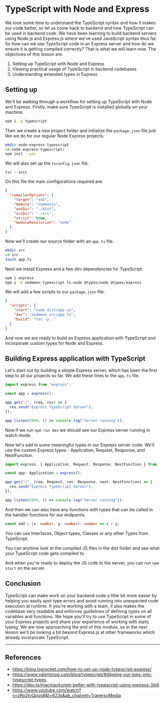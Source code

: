 # TypeScript with Node and Express

We took some time to understand the TypeScript syntax and how it makes our code better, so let us come back to backend and how TypeScript can be used in backend code. We have been learning to build backend servers using Node.js and Express.js where we've used JavaScript syntax thus far. So how can we use TypeScript code in an Express server and how do we ensure it is getting compiled correctly? That is what we will learn now. The objectives of this lesson are:

1. Setting up TypeScript with Node and Express
2. Viewing practical usage of TypeScript in backend codebases
3. Understanding extended types in Express

## Setting up

We'll be walking through a workflow for setting up TypeScript with Node and Express. Firstly, make sure TypeScript is installed globally on your machine.

```bash
npm i -g typescript
```

Then we create a new project folder and initialize the `package.json` file just like we do for our regular Node Express projects.

```bash
mkdir node-express-typescript
cd node-express-typescript/
npm init --yes
```

We will also set up the `tsconfig.json` file.

```
tsc --init
```

On this file the main configurations required are:

```json
{
  "compilerOptions": {
    "target": "es6",
    "module": "commonjs",
    "outDir": "./dist",
    "srcDir": "./src",
    "strict": true,
    "moduleResolution": "node"
  }
}
```

Now we'll create our source folder with an `app.ts` file.

```bash
mkdir src
cd src
touch app.ts
```

Next we install Express and a few dev dependencies for TypeScript.

```bash
npm i express
npm i -D nodemon typescript ts-node @types/node @types/express
```

We will add a few scripts to our `package.json` file.

```json
{
  "scripts": {
    "start": "node dist/app.js",
    "dev": "nodemon src/app.ts",
    "build": "tsc -p ."
  }
}
```

And now we are ready to build an Express application with TypeScript and incorporate custom types for Node and Express.

## Building Express application with TypeScript

Let's start out by building a simple Express server, which has been the first step to all our projects so far. We add these lines to the `app.ts` file.

```js
import express from "express";

const app = express();

app.get("/", (req, res) => {
  res.send("Express TypeScript Server");
});

app.listen(5000, () => console.log("Server running"));
```

Now if we run `npm run dev` we should see our Express server running in watch mode.

Now let's add in some meaningful types in our Express server code. We'll use the custom Express types - Application, Request, Response, and NextFunction.

```typescript
import express, { Application, Request, Response, NextFunction } from "express";

const app: Application = express();

app.get("/", (req: Request, res: Response, next: NextFunction) => {
  res.send("Express TypeScript Server");
});

app.listen(5000, () => console.log("Server running"));
```

And then we can also have any functions with types that can be called in the handler functions for our endpoints.

```typescript
const add = (x: number, y: number): number => x + y;
```

You can use Interfaces, Object types, Classes or any other Types from TypeScript.

You can anytime look at the compiled JS files in the dist folder and see what your TypeScript code gets compiled to.

And when you're ready to deploy the JS code to the server, you can run `npm start` on the server.

## Conclusion

TypeScript can make work on your backend code a little bit more easier by helping you easily spot type errors and avoid running into unexpected code execution at runtime. If you're working with a team, it also makes the codebase very readable and enforces guidelines of defining types on all variables and functions. We hope you'll try to use TypeScript in some of your Express projects and share your experience of working with static typing. We are now approaching the end of this module, so in the next lesson we'll be looking a bit beyond Express.js at other frameworks which already incorporate TypeScript.

---

## References

- https://blog.logrocket.com/how-to-set-up-node-typescript-express/
- https://www.valentinog.com/blog/typescript/#dipping-our-toes-into-typescript-types
- https://dev.to/macmacky/get-better-with-typescript-using-express-3ik6
- https://www.youtube.com/watch?v=zRo2tvQpus8&t=623s&ab_channel=TraversyMedia
